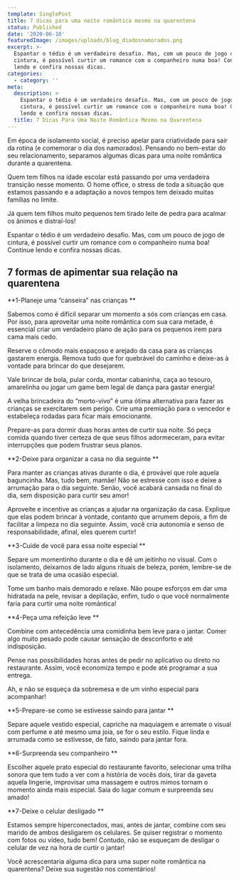 ```yaml
---
template: SinglePost
title: 7 dicas para uma noite romântica mesmo na quarentena
status: Published
date: '2020-06-10'
featuredImage: /images/uploads/blog_diadosnamorados.png
excerpt: >-
  Espantar o tédio é um verdadeiro desafio. Mas, com um pouco de jogo de
  cintura, é possível curtir um romance com o companheiro numa boa! Continue
  lendo e confira nossas dicas.
categories:
  - category: ''
meta:
  description: >
    Espantar o tédio é um verdadeiro desafio. Mas, com um pouco de jogo de
    cintura, é possível curtir um romance com o companheiro numa boa! Continue
    lendo e confira nossas dicas.
  title: 7 Dicas Para Uma Noite Romântica Mesmo na Quarentena
---
```

Em época de isolamento social, é preciso apelar para criatividade para sair da rotina (e comemorar o dia dos namorados). Pensando no bem-estar do seu relacionamento, separamos algumas dicas para uma noite romântica durante a quarentena.

Quem tem filhos na idade escolar está passando por uma verdadeira transição nesse momento. O home office, o stress de toda a situação que estamos passando e a adaptação a novos tempos tem deixado muitas famílias no limite.

Já quem tem filhos muito pequenos tem tirado leite de pedra para acalmar os ânimos e distraí-los!

Espantar o tédio é um verdadeiro desafio. Mas, com um pouco de jogo de cintura, é possível curtir um romance com o companheiro numa boa! Continue lendo e confira nossas dicas.

## 7 formas de apimentar sua relação na quarentena



**1-Planeje uma “canseira” nas crianças**

Sabemos como é difícil separar um momento a sós com crianças em casa. Por isso, para aproveitar uma noite romântica com sua cara metade, é essencial criar um verdadeiro plano de ação para os pequenos irem para cama mais cedo.

Reserve o cômodo mais espaçoso e arejado da casa para as crianças gastarem energia. Remova tudo que for quebrável do caminho e deixe-as à vontade para brincar do que desejarem. 

Vale brincar de bola, pular corda, montar cabaninha, caça ao tesouro, amarelinha ou jogar um game bem legal de dança para gastar energia! 

A velha brincadeira do “morto-vivo” é uma ótima alternativa para fazer as crianças se exercitarem sem perigo. Crie uma premiação para o vencedor e estabeleça rodadas para ficar mais emocionante.

Prepare-as para dormir duas horas antes de curtir sua noite. Só peça comida quando tiver certeza de que seus filhos adormeceram, para evitar interrupções que podem frustrar seus planos.



**2-Deixe para organizar a casa no dia seguinte**

Para manter as crianças ativas durante o dia, é provável que role aquela baguncinha. Mas, tudo bem, mamãe! Não se estresse com isso e deixe a arrumação para o dia seguinte. Senão, você acabará cansada no final do dia, sem disposição para curtir seu amor!

Aproveite e incentive as crianças a ajudar na organização da casa. Explique que elas podem brincar à vontade, contanto que arrumem depois, a fim de facilitar a limpeza no dia seguinte. Assim, você cria autonomia e senso de responsabilidade, afinal, eles querem curtir!



**3-Cuide de você para essa noite especial**

Separe um momentinho durante o dia e dê um jeitinho no visual. Com o isolamento, deixamos de lado alguns rituais de beleza, porém, lembre-se de que se trata de uma ocasião especial. 

Tome um banho mais demorado e relaxe. Não poupe esforços em dar uma hidratada na pele, revisar a depilação, enfim, tudo o que você normalmente faria para curtir uma noite romântica!



**4-Peça uma refeição leve**

Combine com antecedência uma comidinha bem leve para o jantar. Comer algo muito pesado pode causar sensação de desconforto e até indisposição. 

Pense nas possibilidades horas antes de pedir no aplicativo ou direto no restaurante. Assim, você economiza tempo e pode até programar a sua entrega.

Ah, e não se esqueça da sobremesa e de um vinho especial para acompanhar!



**5-Prepare-se como se estivesse saindo para jantar**

Separe aquele vestido especial, capriche na maquiagem e arremate o visual com perfume e até mesmo uma joia, se for o seu estilo. Fique linda e arrumada como se estivesse, de fato, saindo para jantar fora. 



**6-Surpreenda seu companheiro**

Escolher aquele prato especial do restaurante favorito, selecionar uma trilha sonora que tem tudo a ver com a história de vocês dois, tirar da gaveta aquela lingerie, improvisar uma massagem e outros mimos tornam o momento ainda mais especial. Saia do lugar comum e surpreenda seu amado!



**7-Deixe o celular desligado**

Estamos sempre hiperconectados, mas, antes de jantar, combine com seu marido de ambos desligarem os celulares. Se quiser registrar o momento com fotos ou vídeo, tudo bem! Contudo, não se esqueçam de desligar o celular de vez na hora de curtir o jantar!



Você acrescentaria alguma dica para uma super noite romântica na quarentena? Deixe sua sugestão nos comentários!
